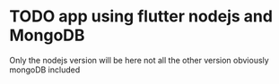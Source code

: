# TODO app using flutter nodejs and MongoDB
Only the nodejs version will be here not all the other version 
obviously mongoDB included
